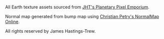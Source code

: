 All Earth texture assets sourced from [JHT's Planetary Pixel Emporium](http://planetpixelemporium.com/earth.html).

Normal map generated from bump map using [Christian Petry's NormalMap Online](http://cpetry.github.io/NormalMap-Online/).

All rights reserved by James Hastings-Trew.